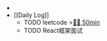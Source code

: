 -
- [[Daily Log]]
	- TODO leetcode >[🍅🍅 50min](#agenda-pomo://?t=f-1691313592950-1500%2Cf-1691316237443-1500)
	- TODO React框架面试